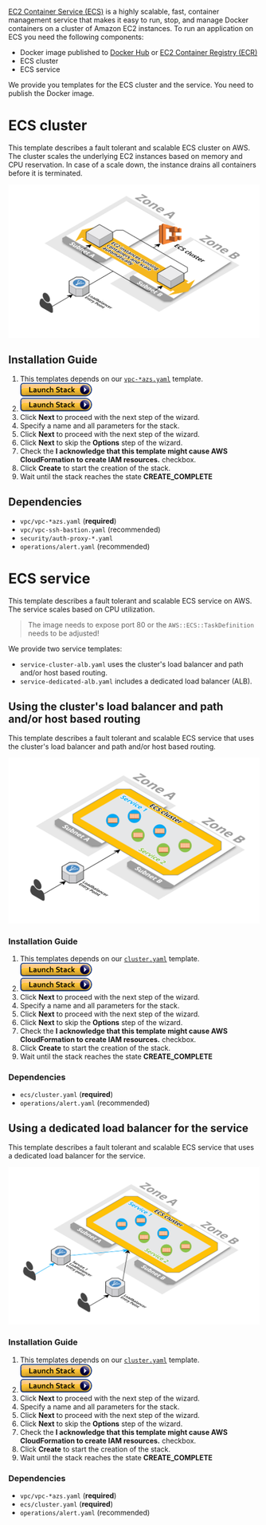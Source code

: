 [EC2 Container Service (ECS)](https://aws.amazon.com/ecs/) is a highly scalable, fast, container management service that makes it easy to run, stop, and manage Docker containers on a cluster of Amazon EC2 instances. To run an application on ECS you need the following components:

* Docker image published to [Docker Hub](https://hub.docker.com/) or [EC2 Container Registry (ECR)](https://aws.amazon.com/ecr/)
* ECS cluster
* ECS service

We provide you templates for the ECS cluster and the service. You need to publish the Docker image.

# ECS cluster
This template describes a fault tolerant and scalable ECS cluster on AWS. The cluster scales the underlying EC2 instances based on memory and CPU reservation. In case of a scale down, the instance drains all containers before it is terminated.

![Architecture](./img/ecs-cluster.png)

## Installation Guide
1. This templates depends on our [`vpc-*azs.yaml`](../vpc/) template. [![Launch Stack](./img/launch-stack.png)](https://console.aws.amazon.com/cloudformation/home#/stacks/new?stackName=vpc-2azs&templateURL=https://s3-eu-west-1.amazonaws.com/widdix-aws-cf-templates-releases-eu-west-1/__VERSION__/vpc/vpc-2azs.yaml)
1. [![Launch Stack](./img/launch-stack.png)](https://console.aws.amazon.com/cloudformation/home#/stacks/new?stackName=ecs-cluster&templateURL=https://s3-eu-west-1.amazonaws.com/widdix-aws-cf-templates-releases-eu-west-1/__VERSION__/ecs/cluster.yaml)
1. Click **Next** to proceed with the next step of the wizard.
1. Specify a name and all parameters for the stack.
1. Click **Next** to proceed with the next step of the wizard.
1. Click **Next** to skip the **Options** step of the wizard.
1. Check the **I acknowledge that this template might cause AWS CloudFormation to create IAM resources.** checkbox.
1. Click **Create** to start the creation of the stack.
1. Wait until the stack reaches the state **CREATE_COMPLETE**

## Dependencies
* `vpc/vpc-*azs.yaml` (**required**)
* `vpc/vpc-ssh-bastion.yaml` (recommended)
* `security/auth-proxy-*.yaml`
* `operations/alert.yaml` (recommended)

# ECS service
This template describes a fault tolerant and scalable ECS service on AWS. The service scales based on CPU utilization.

> The image needs to expose port 80 or the `AWS::ECS::TaskDefinition` needs to be adjusted!

We provide two service templates:
* `service-cluster-alb.yaml` uses the cluster's load balancer and path and/or host based routing.
* `service-dedicated-alb.yaml` includes a dedicated load balancer (ALB).

## Using the cluster's load balancer and path and/or host based routing
This template describes a fault tolerant and scalable ECS service that uses the cluster's load balancer and path and/or host based routing.

![Architecture](./img/ecs-service-cluster-alb.png)

### Installation Guide
1. This templates depends on our [`cluster.yaml`](../ecs/) template. [![Launch Stack](./img/launch-stack.png)](https://console.aws.amazon.com/cloudformation/home#/stacks/new?stackName=ecs-cluster&templateURL=https://s3-eu-west-1.amazonaws.com/widdix-aws-cf-templates-releases-eu-west-1/__VERSION__ecs/cluster.yaml)
1. [![Launch Stack](./img/launch-stack.png)](https://console.aws.amazon.com/cloudformation/home#/stacks/new?stackName=ecs-service&templateURL=https://s3-eu-west-1.amazonaws.com/widdix-aws-cf-templates-releases-eu-west-1/__VERSION__ecs/service-cluster-alb.yaml)
1. Click **Next** to proceed with the next step of the wizard.
1. Specify a name and all parameters for the stack.
1. Click **Next** to proceed with the next step of the wizard.
1. Click **Next** to skip the **Options** step of the wizard.
1. Check the **I acknowledge that this template might cause AWS CloudFormation to create IAM resources.** checkbox.
1. Click **Create** to start the creation of the stack.
1. Wait until the stack reaches the state **CREATE_COMPLETE**

### Dependencies
* `ecs/cluster.yaml` (**required**)
* `operations/alert.yaml` (recommended)

## Using a dedicated load balancer for the service
This template describes a fault tolerant and scalable ECS service that uses a dedicated load balancer for the service.

![Architecture](./img/ecs-service-dedicated-alb.png)

### Installation Guide
1. This templates depends on our [`cluster.yaml`](../ecs/) template. [![Launch Stack](./img/launch-stack.png)](https://console.aws.amazon.com/cloudformation/home#/stacks/new?stackName=ecs-cluster&templateURL=https://s3-eu-west-1.amazonaws.com/widdix-aws-cf-templates-releases-eu-west-1/__VERSION__ecs/cluster.yaml)
1. [![Launch Stack](./img/launch-stack.png)](https://console.aws.amazon.com/cloudformation/home#/stacks/new?stackName=ecs-service&templateURL=https://s3-eu-west-1.amazonaws.com/widdix-aws-cf-templates-releases-eu-west-1/__VERSION__ecs/service-dedicated-alb.yaml)
1. Click **Next** to proceed with the next step of the wizard.
1. Specify a name and all parameters for the stack.
1. Click **Next** to proceed with the next step of the wizard.
1. Click **Next** to skip the **Options** step of the wizard.
1. Check the **I acknowledge that this template might cause AWS CloudFormation to create IAM resources.** checkbox.
1. Click **Create** to start the creation of the stack.
1. Wait until the stack reaches the state **CREATE_COMPLETE**

### Dependencies
* `vpc/vpc-*azs.yaml` (**required**)
* `ecs/cluster.yaml` (**required**)
* `operations/alert.yaml` (recommended)
